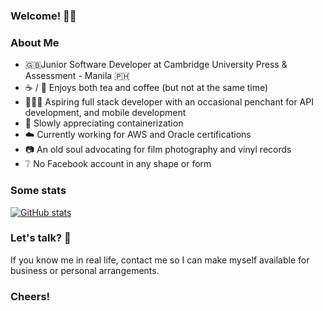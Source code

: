 ### Welcome! 👋🏻

<!--
**california96/california96** is a ✨ _special_ ✨ repository because its `README.md` (this file) appears on your GitHub profile.

Here are some ideas to get you started:

- 🔭 I’m currently working on ...
- 🌱 I’m currently learning ...
- 👯 I’m looking to collaborate on ...
- 🤔 I’m looking for help with ...
- 💬 Ask me about ...
- 📫 How to reach me: ...
- 😄 Pronouns: ...
- ⚡ Fun fact: ...
-->

### About Me

- 🇬🇧Junior Software Developer at Cambridge University Press & Assessment - Manila 🇵🇭
- ☕️ / 🍵 Enjoys both tea and coffee (but not at the same time)
- 🧑🏻‍💻 Aspiring full stack developer with an occasional penchant for API development, and mobile development
- 🚢 Slowly appreciating containerization
- ☁️ Currently working for AWS and Oracle certifications
- 📷 An old soul advocating for film photography and vinyl records 
- ❔ No Facebook account in any shape or form

### Some stats
[![GitHub stats](https://github-readme-stats.vercel.app/api?username=california96&count_private=true&show_icons=true&theme=tokyonight)](https://github.com/anuraghazra/github-readme-stats)

### Let's talk? 📱
If you know me in real life, contact me so I can make myself available for business or personal arrangements. 

### Cheers!

